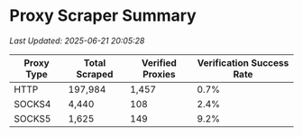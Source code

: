 # Proxy Scraper Summary

_Last Updated: 2025-06-21 20:05:28_

| Proxy Type | Total Scraped | Verified Proxies | Verification Success Rate |
|------------|--------------|------------------|--------------------------|
| HTTP | 197,984 | 1,457 | 0.7% |
| SOCKS4 | 4,440 | 108 | 2.4% |
| SOCKS5 | 1,625 | 149 | 9.2% |
